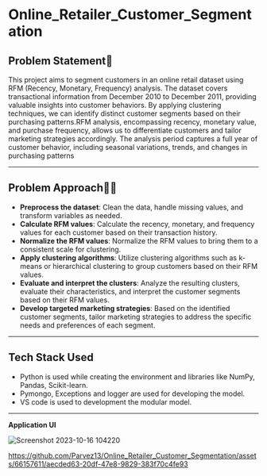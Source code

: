# Online_Retailer_Customer_Segmentation

## Problem Statement📝
This project aims to segment customers in an online retail dataset using RFM (Recency, Monetary, Frequency) analysis. 
The dataset covers transactional information from December 2010 to December 2011, providing valuable insights into customer behaviors. By applying clustering techniques, we can identify distinct customer segments based on their purchasing patterns.RFM analysis, encompassing recency, monetary value, and purchase frequency, allows us to differentiate customers and tailor marketing strategies accordingly. The analysis period captures a full year of customer behavior, including seasonal variations, trends, and changes in purchasing patterns

---
## Problem Approach🧑‍🎤
- **Preprocess the dataset**: Clean the data, handle missing values, and transform variables as needed.
- **Calculate RFM values**: Calculate the recency, monetary, and frequency values for each customer based on their transaction history.
- **Normalize the RFM values**: Normalize the RFM values to bring them to a consistent scale for clustering.
- **Apply clustering algorithms**: Utilize clustering algorithms such as k-means or hierarchical clustering to group customers based on their RFM values.
- **Evaluate and interpret the clusters**: Analyze the resulting clusters, evaluate their characteristics, and interpret the customer segments based on their RFM values.
- **Develop targeted marketing strategies**: Based on the identified customer segments, tailor marketing strategies to address the specific needs and preferences of each segment.

---
## Tech Stack Used
- Python  is used while creating the environment and libraries like NumPy, Pandas, Scikit-learn.
- Pymongo, Exceptions and logger are used for developing the model.
- VS code is used to development the modular model.

---
**Application UI**

![Screenshot 2023-10-16 104220](https://github.com/Parvez13/Online_Retailer_Customer_Segmentation/assets/66157611/547cd053-3032-4d4d-a57a-7e4bde1b9693)


https://github.com/Parvez13/Online_Retailer_Customer_Segmentation/assets/66157611/aecded63-20df-47e8-9829-383f70c4fe93


